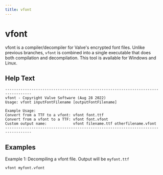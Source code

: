 ```yaml
---
title: vfont
---
```


# vfont

vfont is a compiler/decompiler for Valve's encrypted font files. Unlike previous branches, `vfont` is combined into a single executable that does both compilation and decompilation. This tool is available for Windows and Linux.

## Help Text

```
----------------------------------------------------------------------------------
vfont - Copyright Valve Software (Aug 28 2022)
Usage: vfont inputFontFilename [outputFontFilename]

Example Usage:
Convert from a TTF to a vfont: vfont font.ttf
Convert from a vfont to a TTF: vfont font.vfont
Custom output name:            vfont filename.ttf otherfilename.vfont
----------------------------------------------------------------------------------
```

## Examples

Example 1: Decompiling a vfont file. Output will be `myfont.ttf`
```
vfont myfont.vfont
```